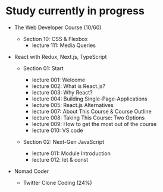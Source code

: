 # Study currently in progress

  - The Web Developer Course (10/60)
    - Section 10: CSS & Flexbox
      - lecture 111: Media Queries

  - React with Redux, Next.js, TypeScript
    - Section 01: Start
      - lecture 001: Welcome
      - lecture 002: What is React.js?
      - lecture 003: Why React?
      - lecture 004: Building Single-Page-Applications
      - lecture 005: React.js Alternatives
      - lecture 007: About This Course & Course Outline
      - lecture 008: Taking This Course: Two Options
      - lecture 009: How to get the most out of the course 
      - lecture 010: VS code 

    - Section 02: Next-Gen JavaScript
      - lecture 011: Module Introduction
      - lecture 012: let & const

  - Nomad Coder
    - Twitter Clone Coding (24%)

